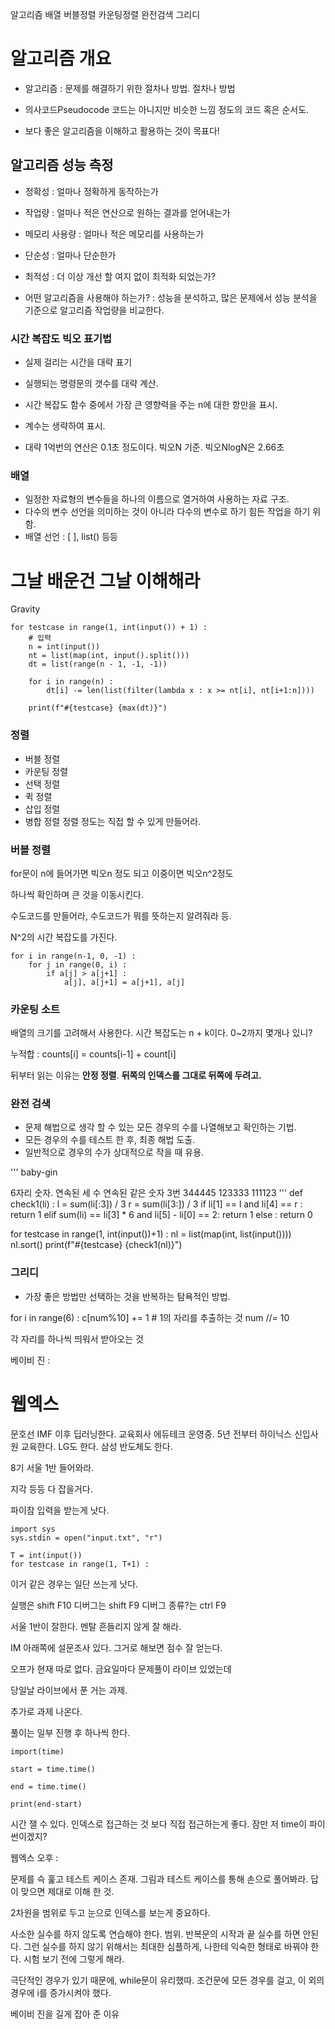 
알고리즘 배열 버블정렬 카운팅정렬 완전검색 그리디

# 알고리즘 개요

 - 알고리즘 : 문제를 해결하기 위한 절차나 방법. 절차나 방법
 - 의사코드Pseudocode 코드는 아니지만 비슷한 느낌 정도의 코드 혹은 순서도.

 - 보다 좋은 알고리즘을 이해하고 활용하는 것이 목표다!

 ## 알고리즘 성능 측정

 - 정확성 : 얼마나 정확하게 동작하는가
 - 작업량 : 얼마나 적은 연산으로 원하는 결과를 얻어내는가
 - 메모리 사용량 : 얼마나 적은 메모리를 사용하는가
 - 단순성 : 얼마나 단순한가
 - 최적성 : 더 이상 개선 할 여지 없이 최적화 되었는가?

 - 어떤 알고리즘을 사용해야 하는가? : 성능을 분석하고, 많은 문제에서 성능 분석을 기준으로 알고리즘 작업량을 비교한다.

 ### 시간 복잡도 빅오 표기법

 - 실제 걸리는 시간을 대략 표기
 - 실행되는 명령문의 갯수를 대략 계산.

 - 시간 복잡도 함수 중에서 가장 큰 영향력을 주는 n에 대한 항만을 표시.
 - 계수는 생략하여 표시.

 - 대략 1억번의 연산은 0.1초 정도이다. 빅오N 기준. 빅오NlogN은 2.66초

 ### 배열

 - 일정한 자료형의 변수들을 하나의 이름으로 열거하여 사용하는 자료 구조.
 - 다수의 변수 선언을 의미하는 것이 아니라 다수의 변수로 하기 힘든 작업을 하기 위함.
 - 배열 선언 : [ ], list() 등등

# 그날 배운건 그날 이해해라
Gravity
```
for testcase in range(1, int(input()) + 1) :
    # 입력
    n = int(input())
    nt = list(map(int, input().split()))
    dt = list(range(n - 1, -1, -1))

    for i in range(n) :
        dt[i] -= len(list(filter(lambda x : x >= nt[i], nt[i+1:n])))

    print(f"#{testcase} {max(dt)}")
```

 ### 정렬

 - 버블 정렬
 - 카운팅 정렬
 - 선택 정렬
 - 퀵 정렬
 - 삽입 정렬
 - 병합 정렬
정렬 정도는 직접 할 수 있게 만들어라.

 ### 버블 정렬

 for문이 n에 들어가면 빅오n 정도 되고 이중이면 빅오n^2정도

 하나씩 확인하며 큰 것을 이동시킨다.

 수도코드를 만들어라, 수도코드가 뭐를 뜻하는지 알려줘라 등.

 N^2의 시간 복잡도를 가진다.
```
for i in range(n-1, 0, -1) :
    for j in range(0, i) :
        if a[j] > a[j+1] :
            a[j], a[j+1] = a[j+1], a[j]
```

 ### 카운팅 소트

 배열의 크기를 고려해서 사용한다.
 시간 복잡도는 n + k이다.
 0~2까지 몇개나 있니?

 누적합 : counts[i] = counts[i-1] + count[i]

뒤부터 읽는 이유는 **안정 정렬**. **뒤쪽의 인덱스를 그대로 뒤쪽에 두려고.**

 ### 완전 검색

 - 문제 해법으로 생각 할 수 있는 모든 경우의 수를 나열해보고 확인하는 기법.
 - 모든 경우의 수를 테스트 한 후, 최종 해법 도출.
 - 일반적으로 경우의 수가 상대적으로 작을 때 유용.

'''
baby-gin

6자리 숫자.
연속된 세 수
연속된 같은 숫자 3번
344445
123333
111123
'''
def check1(li) :
    l = sum(li[:3]) / 3
    r = sum(li[3:]) / 3
    if li[1] == l and li[4] == r :
        return 1
    elif sum(li) == li[3] * 6 and li[5] - li[0] == 2:
        return 1
    else :
        return 0

for testcase in range(1, int(input())+1) :
    nl = list(map(int, list(input())))
    nl.sort()
    print(f"#{testcase} {check1(nl)}")

 ### 그리디

 - 가장 좋은 방법만 선택하는 것을 반복하는 탐욕적인 방법.

for i in range(6) :
    c[num%10] += 1
    # 1의 자리를 추출하는 것
    num //= 10

각 자리를 하나씩 띄워서 받아오는 것

베이비 진 : 















# 웹엑스

문호선 IMF 이후 딥러닝한다. 교육회사 에듀테크 운영중. 5년 전부터 하이닉스 신입사원 교육한다. LG도 한다. 삼성 반도체도 한다.

8기 서울 1반 들어와라.

지각 등등 다 잡을거다.

파이참 입력을 받는게 낫다.
```
import sys
sys.stdin = open("input.txt", "r")

T = int(input())
for testcase in range(1, T+1) :
```
이거 같은 경우는 일단 쓰는게 낫다.

실행은 shift F10
디버그는 shift F9
디버그 종류?는 ctrl F9

서울 1반이 잘한다. 멘탈 흔들리지 않게 잘 해라.

IM 아래쪽에 설문조사 있다. 그거로 해보면 점수 잘 얻는다.

오프가 현재 따로 없다. 금요일마다 문제풀이 라이브 있었는데 

당일날 라이브에서 푼 거는 과제.

추가로 과제 나온다.

풀이는 일부 진행 후 하나씩 한다.

```
import(time)

start = time.time()

end = time.time()

print(end-start)
```
시간 잴 수 있다. 인덱스로 접근하는 것 보다 직접 접근하는게 좋다. 
잠만 저 time이 파이썬이겠지?


웹엑스 오후 :

문제를 슥 훑고
테스트 케이스 존재. 그림과 테스트 케이스를 통해 손으로 풀어봐라.
답이 맞으면 제대로 이해 한 것.

2차원을 범위로 두고 눈으로 인덱스를 보는게 중요하다.

사소한 실수를 하지 않도록 연습해야 한다.
범위. 반복문의 시작과 끝 실수를 하면 안된다.
그런 실수를 하지 않기 위해서는 최대한 심플하게, 나한테 익숙한 형태로 바꿔야 한다.
시험 보기 전에 그렇게 해라.

극단적인 경우가 있기 때문에, while문이 유리했따.
조건문에 모든 경우를 걸고, 이 외의 경우에 i를 증가시켜야 했다.

베이비 진을 길게 잡아 준 이유












